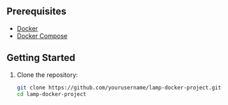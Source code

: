 
## Prerequisites

- [Docker](https://www.docker.com/)
- [Docker Compose](https://docs.docker.com/compose/)

## Getting Started

1. Clone the repository:
   ```bash
   git clone https://github.com/yourusername/lamp-docker-project.git
   cd lamp-docker-project
